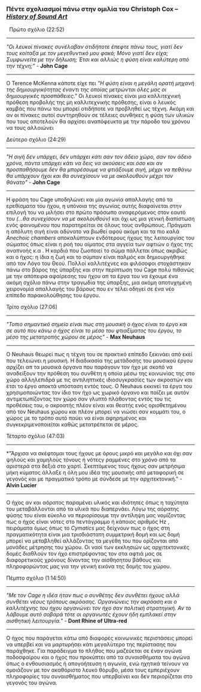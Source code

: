 ### Πέντε σχολιασμοί πάνω στην ομιλία του Christoph Cox – [*History of Sound Art*](https://youtu.be/hh_5_CAySXY) 
&nbsp;
Πρώτο σχόλιο (22:52)
***
*"Οι λευκοί πίνακες συνέλαβαν οτιδήποτε έπεφτε πάνω τους, γιατί δεν τους κοίταξα με τον μεγεθυντικό μου φακό; 
Μόνο γιατί δεν είχα; Συμφωνείτε με την δήλωση; Έτσι και αλλιώς η φύση είναι καλύτερη από την τέχνη;"* - **John Cage**
***
Ο Terence McKenna κάποτε είχε πει *"Η φύση είναι η μεγάλη ορατή μηχανή της δημιουργικότητας έναντι της οποίας μετρώνται 
όλες μας οι δημιουργικές προσπάθειες."* 
Οι λευκοί πίνακες είναι μια καλλιτεχνική πρόθεση προβολής της μη καλλιτεχνικής πρόθεσης, είναι ο λευκός καμβάς που πάνω του μπορεί 
οτιδήποτε να προβληθεί ως τέχνη. Ακόμη και αν οι πίνακες αυτοί συντηρηθούν σε τέλειες συνθήκες η φύση των υλικών που τους αποτελούν 
θα αρχίσει αναπόφευκτα με την πάροδο του χρόνου να τους αλλοιώνει


Δεύτερο σχόλιο (24:29)
***
*"H σιγή δεν υπάρχει, δεν υπάρχει κάτι σαν τον άδειο χώρο, σαν τον άδειο χρόνο, πάντα υπάρχει κάτι να δεις να ακούσεις και 
όσο και αν προσπαθήσουμε δεν θα μπορέσουμε να φτιάξουμε σιγή, μέχρι να πεθάνω θα υπάρχουν ήχοι και θα συνεχίσουν να με ακολουθούν 
μέχρι τον θάνατο"* - **John Cage**
***
Η φράση του Cage υποδηλώνει και μία αγωνία απαλλαγής από τα ερεθίσματα του ήχου, η υπόνοια της αγωνίας αυτής διαφαίνεται στην επιλογή του 
να μιλήσει στο πρώτο πρόσωπο αναφερόμενος στον εαυτό του *(...θα συνεχίσουν να με ακολουθούν)* και όχι ως μια γενική διαπίστωση ενός φαινομένου
που παρατηρείται σε όλους τους ανθρώπους. Πράγματι η απόλυτη σιγή είναι αδύνατο να βιωθεί αφού ακόμη και τα πιο καλά *Anechoic chambers* 
αποκαλύπτουν ενδότερους ήχους της λειτουργίας του σώματος όπως είναι η ροή του αίματος στα αγγεία των αφτιών ο ήχος της αναπνοής κ.α . 
Η καρδιά που ζωοποιεί το σώμα πάλλεται όπως ακριβώς και ο ήχος: η ίδια η ζωή και το σύμπαν είναι παλμός και δημιουργήθηκε από τον Λόγο του Θεού. 
Πολλοί καλλιτέχνες και φιλόσοφοι στοχάστηκαν πάνω στο βάρος της ύπαρξης και στην περίπτωση του Cage πολύ πιθανώς με την απόπειρα αφαίρεσης του 
ήχου απ τα έργα του να έχουμε ένα ακόμη σχόλιο πάνω στην τραγωδία της ύπαρξης, μια ακόμη αποτυχημένη χειρονομία απαλλαγής του βάρους που εν τέλει οδηγεί σε 
ένα νέο επίπεδο παρακολούθησης του έργου. 

Τρίτο σχόλιο (27:06)
***
*"Τοπιο σημαντικό σημείο είναι πως στη μουσική ο ήχος είναι το έργο και σε αυτό που κάνω ο ήχος είναι το μέσο του φτιαξίματος του έργου, 
το μέσο της μετατροπής χώρου σε μέρος"* - **Max Neuhaus**
***
Ο Neuhaus θεωρεί πως η τέχνη του σε πρακτικό επίπεδο ξεκινάει από εκεί που τελειώνει η μουσική. H διαδικασία της μετάδοσης του μουσικού έργου 
αρχίζει απ τα μουσικά όργανα που παράγουν τον ήχο με σκοπό να αναδείξουν την πρόθεση του συνθέτη η οποία μέσω της κοινωνίας της στο χώρο αλληλεπιδρά 
με τις αντιληπτικές ιδιοσυγκρασίες των ακροατών και έτσι το έργο αποκτά υπόσταση εντός τους. Ο Neuhaus εκκινεί τα έργα του χρησιμοποιώντας τον ίδιο τον ήχο 
ως χωρικό όργανο και παίζει με αυτόν αντιμετωπίζοντας τον χώρο σαν γλυπτό πλάθοντας εντός του τις προθέσεις του, ο ακροατής πλέον είναι και θεατής ενός
οριοθετημένου από τον Neuhaus χώρου και πλέον μπορεί να νιώσει σαν κομμάτι του, ο χώρος με το τρόπο αυτό παύει να είναι αφηρημένος και συγκεκριμενοποιείται
καθώς μετατρέπεται σε μέρος. 

Τέταρτο σχόλιο (47:03)
***
*"Άρχισα να σκέφτομαι τους ήχους με όρους μικρό και μεγάλο και όχι σαν ψηλούς και χαμηλούς τόνους ή νότεςγ ραμμένες στο χρόνο από τα αριστερά στα δεξιά στο χαρτί. 
Σκεπτόμενος τους ήχους σαν μετρήσιμα μήκη κύματος άλλαξε η όλη μου ιδέα της μουσικής από μεταφορική σε γεγονός και με πραγματικό τρόπο με σύνδεσε με την αρχιτεκτονική." - **Alvin Lucier**
***
Ο ήχος αν και αόρατος παραμένει υλικός και ιδιότητες όπως η ταχύτητα του μεταβάλλονται από τα υλικά που διαπερνάει. Λόγω της αόρατης φύσης του είναι εύκολο να περιορίσουμε 
την αντίληψη μας νομίζοντας πως ο ήχος είναι νότες στο πεντάγραμμο ή κάποιος αριθμός Hz , πειράματα όμως όπως το *Cymatics* μας δείχνουν πως ο ήχος στη πραγματικότητα είναι μια τρισδιάστατη 
συμμετρική δομή και ως δομή μπορεί να μεταβληθεί αλλάζοντας τα μεγέθη του που ορίζονται από μονάδες μέτρησης του χώρου. 
Οι ναοί των εκκλησιών ως αρχιτεκτονικές δομές διαθλούν τον ήχο επιστρέφοντας τον στα αφτιά μας σε διαφορετικούς χρόνους δίνοντας την αίσθησητου βάθους και πληροφορώντας μας για την 
γενική εικόνα της δομής του χώρου. 

Πέμπτο σχόλιο (1:14:50)
***
*"Με τον Cage η ιδέα ήταν πως ο συνθέτης δεν συνθέτει ήχους αλλά συνθέτει νέους τρόπους ακρόασης. Οργανώνεις την ακρόαση και ο καλλιτέχνης του ήχου οργανώνει τον ήχο σαν πολιτική στρατηγική. 
Αν το λάβουμε αυτό σοβαρά τότε οι οργανωτές έχουν ήδη εμπλακεί στην αισθητική λειτουργία."* - **Dont Rhine of Ultra-red**
***
Ο ήχος που παράγεται κάτω από διαφορές κοινωνικές περιστάσεις μπορεί να υπερβεί και να μαρτυρήσει κάτι μεγαλύτερο της περίστασης που παράχθηκε. Για παράδειγμα το πλήθος που μαζεύεται σε έναν 
αγώνα ποδοσφαίρου και ο ήχος που προκύπτει από τα συναισθήματα του αγώνα όπως ο ενθουσιασμός ή απογοήτευση η αγωνία, ενώ ηχητικά τείνουν να ομοιάζουν με τον ακαθόριστο λευκό θόρυβο, μέσα τους 
εμπεριέχουν πληροφορίες του συναισθήματος που υπερβαίνει και δεν περιορίζεται στο γεγονός του αγώνα.    
